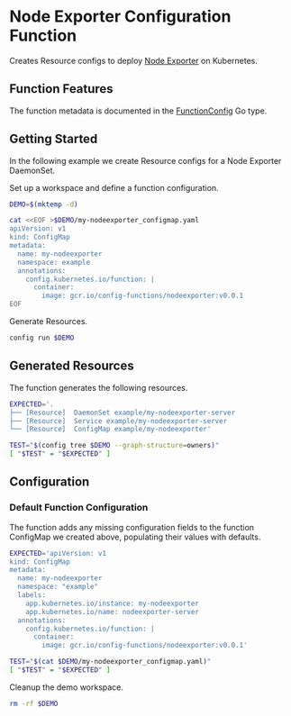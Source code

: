 [nodeexporter]: https://github.com/prometheus/node_exporter
[FunctionConfig]: https://pkg.go.dev/github.com/bzub/config-functions/nodeexporter?tab=doc#FunctionConfig

# Node Exporter Configuration Function

Creates Resource configs to deploy [Node Exporter][nodeexporter] on Kubernetes.

## Function Features

The function metadata is documented in the [FunctionConfig][FunctionConfig] Go
type.

## Getting Started

In the following example we create Resource configs for a Node Exporter
DaemonSet.

Set up a workspace and define a function configuration.
<!-- @createFunctionConfig @test -->
```sh
DEMO=$(mktemp -d)

cat <<EOF >$DEMO/my-nodeexporter_configmap.yaml
apiVersion: v1
kind: ConfigMap
metadata:
  name: my-nodeexporter
  namespace: example
  annotations:
    config.kubernetes.io/function: |
      container:
        image: gcr.io/config-functions/nodeexporter:v0.0.1
EOF
```

Generate Resources.
<!-- @generateInitialResources @test -->
```sh
config run $DEMO
```

## Generated Resources

The function generates the following resources.
<!-- @verifyResources @test -->
```sh
EXPECTED='.
├── [Resource]  DaemonSet example/my-nodeexporter-server
├── [Resource]  Service example/my-nodeexporter-server
└── [Resource]  ConfigMap example/my-nodeexporter'

TEST="$(config tree $DEMO --graph-structure=owners)"
[ "$TEST" = "$EXPECTED" ]
```

## Configuration

### Default Function Configuration

The function adds any missing configuration fields to the function ConfigMap we
created above, populating their values with defaults.

<!-- @verifyFunctionConfigDefaults @test -->
```sh
EXPECTED='apiVersion: v1
kind: ConfigMap
metadata:
  name: my-nodeexporter
  namespace: "example"
  labels:
    app.kubernetes.io/instance: my-nodeexporter
    app.kubernetes.io/name: nodeexporter-server
  annotations:
    config.kubernetes.io/function: |
      container:
        image: gcr.io/config-functions/nodeexporter:v0.0.1'

TEST="$(cat $DEMO/my-nodeexporter_configmap.yaml)"
[ "$TEST" = "$EXPECTED" ]
```

Cleanup the demo workspace.
<!-- @cleanupWorkspace @test -->
```sh
rm -rf $DEMO
```
